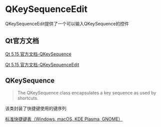 # QKeySequenceEdit

QKeySequenceEdit提供了一个可以输入QKeySequence的控件

## Qt官方文档

[Qt 5.15 官方文档-QKeySequence](https://doc.qt.io/qt-5.15/qkeysequence.html)

[Qt 5.15 官方文档-QKeySequenceEdit](https://doc.qt.io/qt-5.15/qkeysequenceedit.html)

## QKeySequence

> The QKeySequence class encapsulates a key sequence as used by shortcuts.

该类封装了快捷键使用的键序列

[标准快捷键表（Windows, macOS, KDE Plasma, GNOME）](https://doc.qt.io/qt-5.15/qkeysequence.html#standard-shortcuts)